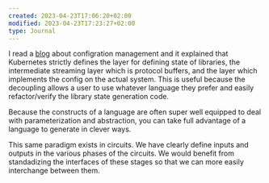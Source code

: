 ```yaml
---
created: 2023-04-23T17:06:20+02:00
modified: 2023-04-23T17:23:27+02:00
type: Journal
---
```


I read a [blog](https://blog.nelhage.com/post/declarative-configuration-management/) about configration management and it explained that Kubernetes strictly defines the layer for defining state of libraries, the intermediate streaming layer which is protocol buffers, and the layer which implements the config on the actual system. This is useful because the decoupling allows a user to use whatever language they prefer and easily refactor/verify the library state generation code. 

Because the constructs of a language are often super well equipped to deal with parameterization and abstraction, you can take full advantage of a language to generate in clever ways.

This same paradigm exists in circuits. We have clearly define inputs and outputs in the various phases of the circuits. We would benefit from standadizing the interfaces of these stages so that we can more easily interchange between them.
